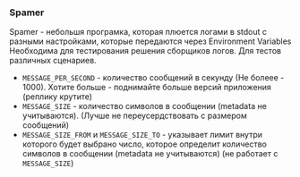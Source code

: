 ### Spamer 

Spamer - небольшя програмка, которая плюется логами в stdout с разными настройками, которые передаются через Environment Variables
Необходима для тестирования решения сборщиков логов. Для тестов различных сценариев.

- `MESSAGE_PER_SECOND` - количество сообщений в секунду (Не болеее - 1000). Хотите больше - поднимайте больше версий приложения (реплику крутите)
- `MESSAGE_SIZE` - количество символов в сообщении (metadata не учитываются). (Лучше не переусердствовать с размером сообщений)
- `MESSAGE_SIZE_FROM` и `MESSAGE_SIZE_TO` - указывает лимит внутри которого будет выбрано число, которое определит количество символов в сообщении (metadata не учитываются) (не работает с `MESSAGE_SIZE`)